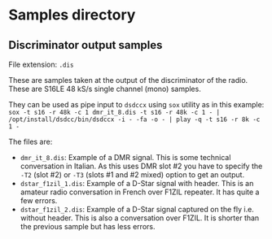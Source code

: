 <h1>Samples directory</h1>

<h2>Discriminator output samples</h2>

File extension: `.dis`

These are samples taken at the output of the discriminator of the radio. These are S16LE 48 kS/s single channel (mono) samples. 

They can be used as pipe input to `dsdccx` using `sox` utility as in this example: `sox -t s16 -r 48k -c 1 dmr_it_8.dis -t s16 -r 48k -c 1 - | /opt/install/dsdcc/bin/dsdccx -i - -fa -o - | play -q -t s16 -r 8k -c 1 -`

The files are:

  - `dmr_it_8.dis`: Example of a DMR signal. This is some technical conversation in Italian. As this uses DMR slot #2 you have to specify the `-T2` (slot #2) or `-T3` (slots #1 and #2 mixed) option to get an output.
  - `dstar_f1zil_1.dis`: Example of a D-Star signal with header. This is an amateur radio conversation in French over F1ZIL repeater. It has quite a few errors.
  - `dstar_f1zil_2.dis`: Example of a D-Star signal captured on the fly i.e. without header. This is also a conversation over F1ZIL. It is shorter than the previous sample but has less errors. 